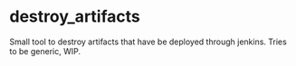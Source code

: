 # destroy_artifacts
Small tool to destroy artifacts that have be deployed through jenkins. Tries to be generic, WIP.
